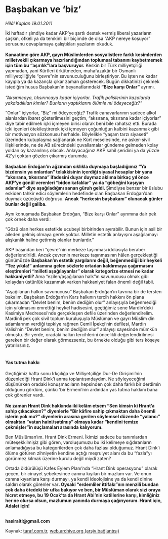 # Başbakan ve ‘biz’

*Hilâl Kaplan 19.01.2011*

<div class="yazi"><p>İki haftadır şimdiye kadar AKP’ye şartlı destek vermiş liberal yazarların şaşkın, öfkeli ya da temkinli bir biçimde de olsa “AKP nereye koşuyor” sorusunu cevaplamaya çalıştıkları yazılarını okuduk. <br/><br/><b>Kanaatime göre AKP, gayrı Müslimlerden sosyalistlere farklı kesimlerden milletvekili çıkarmaya hazırlandığından toplumsal tabanını kaybetmemek için tüm bu “aşırılık”lara başvuruyor.</b> Keskin bir Türk milliyetçiliği yapmadan, yani Kürtleri ürkütmeden, muhafazakâr bir Osmanlı milliyetçiliğiyle “çevre”nin savunuculuğunu birleştiriyor. Bu işten ne kadar kayıpla ya da kazançla çıkar zaman gösterecek. Bugün dikkatinizi çekmek istediğim husus Başbakan’ın beyanatlarındaki <b>“Bize karşı Onlar”</b> ayrımı.<br/><br/><i>“Aksırıncaya, tıksırıncaya kadar içiyorlar. Trafik polislerinin kazalarda yakaladıkları kimler? Bunların yaptıklarını ölümle mi ödeyeceğiz?”</i></p>
<p>“Onlar” içiyorlar, “Biz” mi ödeyeceğiz? Trafik canavarlarının sadece alkol alanlardan ibaret gösterilmesini geçtim, “aksırana, tıksırana kadar içiyorlar” diye tabir edilmek içki içmeyen birisi olarak beni bile rahatsız etti. Burada içki içenleri ötekileştirerek içki içmeyen çoğunluğun kalbini kazanmak gibi bir motivasyon sözkonusu herhalde. Böylelikle “yaşam tarzı siyaseti” üzerinden kutuplaşma sağlanarak ne Kürt meselesinde, ne asker-sivil ilişkilerinde, ne de AB sürecindeki çuvallamalar gündeme gelmeden kolay yoldan oy kazanılmış olacak. Anlayacağınız AKP sahil şeridini ya da yüzde 42’yi çoktan gözden çıkarmış durumda.<br/><br/><b>Başbakan Erdoğan’ın ağzından sıklıkla duymaya başladığımız “Ya bizdensin ya onlardan” telakkisinin içerdiği siyasal hesaplar bir yana “aksırana, tıksırana” ifadesini duyar duymaz aklıma birkaç yıl önce AKP’ye gönül verenleri “bidon kafalılar” ya da “göbeğini kaşıyan adamlar” diye aşağıladığını sanan güruh geldi. </b>Şimdiyse benzer bir üslubu eskiden tahkir edici söylemlerin hedefinde olan Başbakan Erdoğan’dan duymak üzücüydü doğrusu. <b>Ancak “herkesin başbakanı” olunacak günler bunlar değil galiba.</b> </p>
<p>Aynı konuşmada Başbakan Erdoğan, “Bize karşı Onlar” ayrımına dair pek çok örnek daha verdi:</p>
<p>“Gözü olan herkes estetikle ucubeyi birbirinden ayırabilir. Bunun için asil bir aileden gelmiş olmaya gerek yoktur. Milletin estetik anlayışını aşağılamayı alışkanlık haline getirmiş olanlar bunlardır.”</p>
<p>AKP başından beri “çevre”nin merkeze taşınması iddiasıyla beraber değerlendirildi. Ancak çevrenin merkeze taşınmasının hâlen gerçekleştiği günümüzde <b>Başbakan’ın estetik yargılarını değil, beğenmediği bir heykeli “Tez yıkıla!” anlamına gelen sözlerle ortadan kaldırmaya çağırmasını eleştirenleri “milleti aşağılayanlar” olarak kategorize etmesi ne kadar hakkaniyetli?</b> Ama “ezilen/aşağılanan halk”ın savunucusu olmak gibi kolaydan üstünlük kazanmak varken hakkaniyet falan önemli değil tabii.</p>
<p>“Aşağılanan halkın savunucusu” Başbakan Erdoğan’ın tavrına bir de tersten bakalım. Başbakan Erdoğan’ın Kars halkının tercih hakkını ön plana çıkarmadan “Devlet benim, benim dediğim olur” anlayışıyla beğenmediği için yıkılmasını emrettiği heykel hadisesini, geçtiğimiz sene Mardin’deki Kasimiye Medresesi’nde gerçekleşen defile üzerinden değerlendirelim. Mardinli pek çok sivil toplum kuruluşuyla Müslüman ve gayrı Müslim din adamlarının verdiği tepkiye rağmen Cemil İpekçi’nin defilesi, Mardin Valisi’nin “Devlet benim, benim dediğim olur” anlayışı sayesinde mümkün olmuştu. Bir yerde, oradaki halkın tercihlerini öncelikli değerlendirilmesi gereken bir değer olarak görmezseniz, bu örnekte olduğu gibi ters köşeye yatırılırsınız. <br/></p>
<h4><br/>Yas tutma hakkı</h4>
<p>Geçtiğimiz hafta sonu Irkçılığa ve Milliyetçiliğe Dur-De Girişimi’nin düzenlediği Hrant Dink’i anma toplantısındaydım. Ne söyleyeceğimi düşünürken oradaki konuşmacıların hepsinden çok daha farklı bir derdimin olduğunu gördüm, çünkü ‘bir Ermeni’nin ardından yas tutma hakkını bana çok görenler vardı. <br/><br/><b>Ne zaman Hrant Dink hakkında iki kelâm etsem “Sen kimsin ki Hrant’a sahip çıkacaksın?” diyenlerle “Bir kâfire sahip çıkmaktan daha önemli işlerin yok mu?” diyenlerin arasına gerilen söylemsel düzende “yalancı” olmaktan “vatan haini/satılmış” olmaya kadar “kendini temize çekmişler”in suçlamaları arasında kalıyorum. </b></p>
<p>Ben Müslüman’ım. Hrant Dink Ermeni. İkimizi sadece bu tanımlardan müteşekkilmişiz gibi gören, varoluşumuzu bu iki kelimeye sığdıranların anlamadığıysa bu kategorilerden çok daha fazlası olduğumuz. Hrant Dink’i ölüme götüren zihniyetin kendine açtığı meşruiyet alanı da bu “fazla”yı görünmez kılmak üzerine kurulu değil miydi zaten?</p>
<p>Ortada öldürülüşü Kafes Eylem Planı’nda “Hrant Dink operasyonu” olarak geçen, bir cinayet şebekesince canına kıyılan bir mazlum var. Ve onun canına kıyanlara karşı durmayı, ya kendi ideolojisine ya da kendi dinine saldırı olarak görenler var<b>. Oysaki “erdemliler ittifakı”nın menzili bundan çok daha ötedeki bir ufka bakıyor ve ben, bir Müslüman olarak sizi oraya hicret etmeye, bu 19 Ocak’ta da Hrant Abi’nin katillerine karşı, kimliğiniz her ne olursa olsun, mazlumun yanında durmaya çağırıyorum. Hrant için, Adalet için!</b></p>
<p><b><br/>hasiralti@gmail.com</b></p>
</div>

Kaynak: [taraf.com.tr](http://www.taraf.com.tr:80/hilal-kaplan/makale-basbakan-ve-biz.htm), [web.archive.org (arşiv bağlantısı)](http://web.archive.org/web/20131122030456/http://www.taraf.com.tr:80/hilal-kaplan/makale-basbakan-ve-biz.htm)
